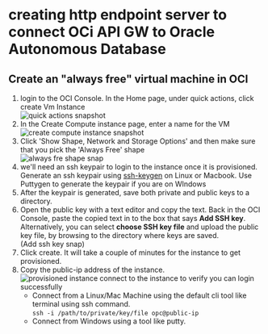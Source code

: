 # creating http endpoint server to connect OCi API GW to Oracle Autonomous Database
## Create an "always free" virtual machine in OCI
1. login to the OCI Console. In the Home page, under quick actions, click create Vm Instance
<br>![quick actions snapshot]()
2. In the Create Compute instance page, enter a name for the VM
<br>![create compute instance snapshot]()
3. Click 'Show Shape, Network and Storage Options' and then make sure that you pick the 'Always Free' shape
<br>![always fre shape snap]()
4. we'll need an ssh keypair to login to the instance once it is provisioned. Generate an ssh keypair using [ssh-keygen](https://www.ssh.com/ssh/keygen/) on Linux or Macbook. Use Puttygen to generate the keypair if you are on WIndows
5. After the keypair is generated, save both private and public keys to a directory.
6. Open the public key with a text editor and copy the text. Back in the OCI Console, paste the copied text in to the box that says **Add SSH key**. Alternatively, you can select **choose SSH key file** and upload the public key file, by browsing to the directory where keys are saved.
<br>(Add ssh key snap)
7. Click create. It will take a couple of minutes for the instance to get provisioned.
8. Copy the public-ip address of the instance. 
<br>![provisioned instance]()
connect to the instance to verify you can login successfully
   * Connect from a Linux/Mac Machine using the default cli tool like terminal using ssh command.
   <br>`ssh -i /path/to/private/key/file opc@public-ip`
   * Connect from Windows using a tool like putty.

